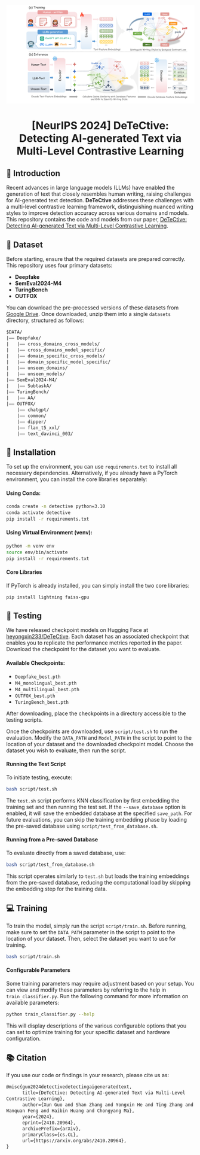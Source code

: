 <div align="center">
<p align="center">
  <img src="./fig/overall.png"/>
</p>
</div>


<div align="center">
<h1>[NeurIPS 2024]  DeTeCtive: Detecting AI-generated Text via Multi-Level Contrastive Learning</h1>
</div>

## 🚀 Introduction

Recent advances in large language models (LLMs) have enabled the generation of text that closely resembles human writing, raising challenges for AI-generated text detection. **DeTeCtive** addresses these challenges with a multi-level contrastive learning framework, distinguishing nuanced writing styles to improve detection accuracy across various domains and models. This repository contains the code and models from our paper, [DeTeCtive: Detecting AI-generated Text via Multi-Level Contrastive Learning](https://arxiv.org/pdf/2410.20964).

## 📝 Dataset

Before starting, ensure that the required datasets are prepared correctly. This repository uses four primary datasets:

- **Deepfake**
- **SemEval2024-M4**
- **TuringBench**
- **OUTFOX**

You can download the pre-processed versions of these datasets from [Google Drive](https://drive.google.com/drive/folders/1FNfSmKFE40FHGBfGjypg_JS2aWO_G6gX). Once downloaded, unzip them into a single `datasets` directory, structured as follows:

```
$DATA/
|–– Deepfake/
|   |–– cross_domains_cross_models/
|   |–– cross_domains_model_specific/
|   |–– domain_specific_cross_models/
|   |–– domain_specific_model_specific/
|   |–– unseen_domains/
|   |–– unseen_models/
|–– SemEval2024-M4/
|   |–– SubtaskA/
|–– TuringBench/
|   |–– AA/
|–– OUTFOX/
    |–– chatgpt/
    |–– common/
    |–– dipper/
    |–– flan_t5_xxl/
    |–– text_davinci_003/
```

## 🔄 Installation

To set up the environment, you can use `requirements.txt` to install all necessary dependencies. Alternatively, if you already have a PyTorch environment, you can install the core libraries separately:

#### Using Conda:
```bash
conda create -n detective python=3.10
conda activate detective
pip install -r requirements.txt
```

#### Using Virtual Environment (venv):
```bash
python -m venv env
source env/bin/activate
pip install -r requirements.txt
```

#### Core Libraries
If PyTorch is already installed, you can simply install the two core libraries:
```bash
pip install lightning faiss-gpu
```

## 🔬 Testing

We have released checkpoint models on Hugging Face at [heyongxin233/DeTeCtive](https://huggingface.co/heyongxin233/DeTeCtive). Each dataset has an associated checkpoint that enables you to replicate the performance metrics reported in the paper. Download the checkpoint for the dataset you want to evaluate.

#### Available Checkpoints:
- `Deepfake_best.pth`
- `M4_monolingual_best.pth`
- `M4_multilingual_best.pth`
- `OUTFOX_best.pth`
- `TuringBench_best.pth`

After downloading, place the checkpoints in a directory accessible to the testing scripts.

Once the checkpoints are downloaded, use `script/test.sh` to run the evaluation. Modify the `DATA_PATH` and `Model_PATH` in the script to point to the location of your dataset and the downloaded checkpoint model. Choose the dataset you wish to evaluate, then run the script.

#### Running the Test Script
To initiate testing, execute:
```bash
bash script/test.sh
```

The `test.sh` script performs KNN classification by first embedding the training set and then running the test set. If the `--save_database` option is enabled, it will save the embedded database at the specified `save_path`. For future evaluations, you can skip the training embedding phase by loading the pre-saved database using `script/test_from_database.sh`.

#### Running from a Pre-saved Database
To evaluate directly from a saved database, use:
```bash
bash script/test_from_database.sh
```

This script operates similarly to `test.sh` but loads the training embeddings from the pre-saved database, reducing the computational load by skipping the embedding step for the training data.

## :computer: Training

To train the model, simply run the script `script/train.sh`. Before running, make sure to set the `DATA_PATH` parameter in the script to point to the location of your dataset. Then, select the dataset you want to use for training.

```bash
bash script/train.sh
```

#### Configurable Parameters

Some training parameters may require adjustment based on your setup. You can view and modify these parameters by referring to the help in `train_classifier.py`. Run the following command for more information on available parameters:

```bash
python train_classifier.py --help
```

This will display descriptions of the various configurable options that you can set to optimize training for your specific dataset and hardware configuration.

## 📚 Citation

If you use our code or findings in your research, please cite us as:
```
@misc{guo2024detectivedetectingaigeneratedtext,
      title={DeTeCtive: Detecting AI-generated Text via Multi-Level Contrastive Learning}, 
      author={Xun Guo and Shan Zhang and Yongxin He and Ting Zhang and Wanquan Feng and Haibin Huang and Chongyang Ma},
      year={2024},
      eprint={2410.20964},
      archivePrefix={arXiv},
      primaryClass={cs.CL},
      url={https://arxiv.org/abs/2410.20964}, 
}
```
